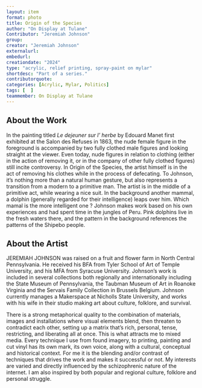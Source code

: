 ```yaml
---
layout: item
format: photo
title: Origin of the Species
author: "On Display at Tulane"
Contributor: "Jeremiah Johnson"
group: 
creator: "Jeremiah Johnson"
externalurl: 
embedurl: 
creationdate: "2024"
type: "acrylic, relief printing, spray-paint on mylar"
shortdesc: "Part of a series."
contributorquote: 
categories: [Acrylic, Mylar, Politics]
tags: [  ]
teammember: On Display at Tulane
---
```


## About the Work

In the painting titled _Le dejeuner sur l’ herbe_ by Edouard Manet first exhibited at the Salon des Refuses in 1863, the nude female figure in the foreground is accompanied by two fully clothed male figures and looking straight at the viewer. Even today, nude figures in relation to clothing (either in the action of removing it, or in the company of other fully clothed figures) still incite controversy.  In Origin of the Species, the artist himself is in the act of removing his clothes while in the process of defecating. To Johnson, it’s nothing more than a natural human gesture, but also represents a transition from a modern to a primitive man. The artist is in the middle of a primitive act, while wearing a nice suit.  In the background another mammal, a dolphin (generally regarded for their intelligence) leaps over him. Which mamal is the more intelligent one ?  Johnson makes work based on his own experiences and had spent time in the jungles of Peru. Pink dolphins live in the fresh waters there, and the pattern in the background references the patterns of the Shipebo people. 

## About the Artist

JEREMIAH JOHNSON was raised on a fruit and flower farm in North Central Pennsylvania. He received his BFA from Tyler School of Art of Temple University, and his MFA from Syracuse University. Johnson’s work is included in several collections both regionally and internationally including the State Museum of Pennsylvania, the Taubman Museum of Art in Roanoke Virginia and the Servais Family Collection in Brussels Belgium. Johnson currently manages a Makerspace at Nicholls State University, and works with his wife in their studio making art about culture, folklore, and survival. 

There is a strong metaphorical quality to the combination of materials, images and installations where visual elements blend, then threaten to contradict each other, setting up a matrix that’s rich, personal, tense, restricting, and liberating all at once. This is what attracts me to mixed media. Every technique I use from found imagery, to printing, painting and cut vinyl has its own mark, its own voice, along with a cultural, conceptual and historical context. For me it is the blending and/or contrast of techniques that drives the work and makes it successful or not. My interests are varied and directly influenced by the schizophrenic nature of the internet. I am also inspired by both popular and regional culture, folklore and personal struggle.
